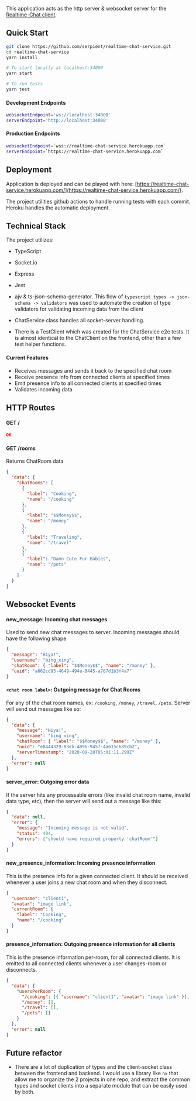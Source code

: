 This application acts as the http server & websocket server for the [Realtime-Chat client](https://clever-aryabhata-d8e12c.netlify.app/).

## Quick Start

```bash
git clone https://github.com/serpient/realtime-chat-service.git
cd realtime-chat-service
yarn install

# To start locally at localhost:34000
yarn start

# To run tests
yarn test
```

#### Development Endpoints

```bash
websocketEndpoint='ws://localhost:34000'
serverEndpoint='http://localhost:34000'
```

#### Production Endpoints

```bash
websocketEndpoint=`wss://realtime-chat-service.herokuapp.com`
serverEndpoint=`https://realtime-chat-service.herokuapp.com`
```

## Deployment

Application is deployed and can be played with here: [https://realtime-chat-service.herokuapp.com/](https://realtime-chat-service.herokuapp.com/).

The project utilities github actions to handle running tests with each commit. Heroku handles the automatic deployment.

## Technical Stack

The project utilizes:

- TypeScript
- Socket.io
- Express
- Jest
- ajv & ts-json-schema-generator. This flow of `typescript types -> json-schema -> validators` was used to automate the creation of type validators for validating incoming data from the client

- ChatService class handles all socket-server handling.
- There is a TestClient which was created for the ChatService e2e tests. It is almost identical to the ChatClient on the frontend, other than a few test helper functions.

#### Current Features

- Receives messages and sends it back to the specified chat room
- Receive presence info from connected clients at specified times
- Emit presence info to all connected clients at specified times
- Validates incoming data

## HTTP Routes

#### GET /

```json
OK
```

#### GET /rooms

Returns ChatRoom data

```json
{
  "data": {
    "chatRooms": [
      {
        "label": "Cooking",
        "name": "/cooking"
      },
      {
        "label": "$$Money$$",
        "name": "/money"
      },
      {
        "label": "Traveling",
        "name": "/travel"
      },
      {
        "label": "Damn Cute Fur Babies",
        "name": "/pets"
      }
    ]
  }
}
```

## Websocket Events

#### new_message: Incoming chat messages

Used to send new chat messages to server. Incoming messages should have the following shape

```json
{
  "message": "Hiya!",
  "username": "bing_xing",
  "chatRoom": { "label": "$$Money$$", "name": "/money" },
  "uuid": "a662cd95-4649-494e-8445-a767d1b3f4a7"
}
```

#### `<chat room label>`: Outgoing message for Chat Rooms

For any of the chat room names, ex: `/cooking`, `/money`, `/travel`, `/pets`. Server will send out messages like so:

```json
{
  "data": {
    "message": "Hiya!",
    "username": "bing_xing",
    "chatRoom": { "label": "$$Money$$", "name": "/money" },
    "uuid": "e8444329-83eb-4096-9457-4a615c689cb2",
    "serverTimestamp": "2020-09-28T05:01:11.299Z"
  },
  "error": null
}
```

#### server_error: Outgoing error data

If the server hits any processable errors (like invalid chat room name, invalid data type, etc), then the server will send out a message like this:

```json
{
  "data": null,
  "error": {
    "message": "Incoming message is not valid",
    "status": 404,
    "errors": ["should have required property 'chatRoom'"]
  }
}
```

#### new_presence_information: Incoming presence information

This is the presence info for a given connected client. It should be received whenever a user joins a new chat room and when they disconnect.

```json
{
  "username": "client1",
  "avatar": "image link",
  "currentRoom": {
    "label": "Cooking",
    "name": "/cooking"
  }
}
```

#### presence_information: Outgoing presence information for all clients

This is the presence information per-room, for all connected clients. It is emitted to all connected clients whenever a user changes-room or disconnects.

```json
{
  "data": {
    "usersPerRoom": {
      "/cooking": [{ "username": "client1", "avatar": "image link" }],
      "/money": [],
      "/travel": [],
      "/pets": []
    }
  },
  "error": null
}
```

## Future refactor

- There are a lot of duplication of types and the client-socket class between the frontend and backend. I would use a library like `nx` that allow me to organize the 2 projects in one repo, and extract the common types and socket clients into a separate module that can be easily used by both.
